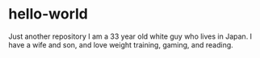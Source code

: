 # hello-world
Just another repository
I am a 33 year old white guy who lives in Japan. I have a wife and son, and love weight training, gaming, and reading.
